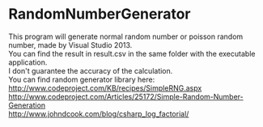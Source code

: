 # RandomNumberGenerator
This program will generate normal random number or poisson random number, made by Visual Studio 2013. <br>
You can find the result in result.csv in the same folder with the executable application.<br>
I don't guarantee the accuracy of the calculation.<br>
You can find random generator library here:<br>
http://www.codeproject.com/KB/recipes/SimpleRNG.aspx<br>
http://www.codeproject.com/Articles/25172/Simple-Random-Number-Generation<br>
http://www.johndcook.com/blog/csharp_log_factorial/
